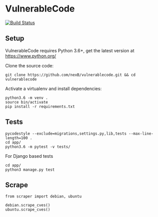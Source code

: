 # VulnerableCode

[![Build Status](https://travis-ci.org/nexB/vulnerablecode.svg?branch=develop)](https://travis-ci.org/nexB/vulnerablecode)

Setup
-----
VulnerableCode requires Python 3.6+, get the latest version at https://www.python.org/

Clone the source code:

```
git clone https://github.com/nexB/vulnerablecode.git && cd vulnerablecode
```

Activate a virtualenv and install dependencies:

```
python3.6 -m venv .
source bin/activate
pip install -r requirements.txt
```

Tests
-----

```
pycodestyle --exclude=migrations,settings.py,lib,tests --max-line-length=100 .
cd app/
python3.6 -m pytest -v tests/
```
For Django based tests
```
cd app/
python3 manage.py test
```

Scrape
------

```
from scraper import debian, ubuntu

debian.scrape_cves()
ubuntu.scrape_cves()
```

